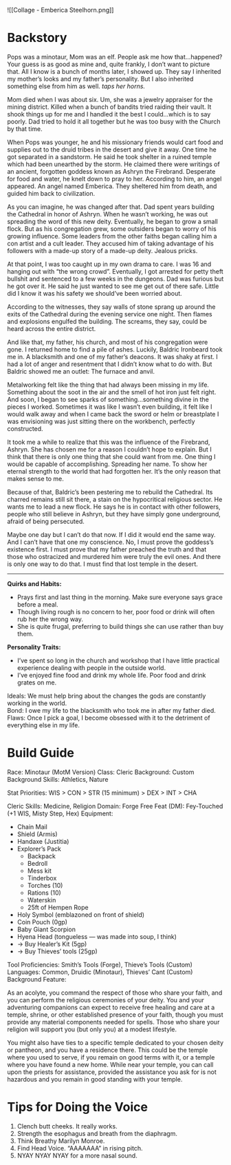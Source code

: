 
![[Collage - Emberica Steelhorn.png]]
# Backstory
Pops was a minotaur, Mom was an elf. People ask me how that…happened? Your guess is as good as mine and, quite frankly, I don’t want to picture that. All I know is a bunch of months later, I showed up. They say I inherited my mother’s looks and my father’s personality. But I also inherited something else from him as well. *taps her horns.*
  
Mom died when I was about six. Um, she was a jewelry appraiser for the mining district. Killed when a bunch of bandits tried raiding their vault. It shook things up for me and I handled it the best I could…which is to say poorly. Dad tried to hold it all together but he was too busy with the Church by that time.

When Pops was younger, he and his missionary friends would cart food and supplies out to the druid tribes in the desert and give it away. One time he got separated in a sandstorm. He said he took shelter in a ruined temple which had been unearthed by the storm. He claimed there were writings of an ancient, forgotten goddess known as Ashryn the Firebrand. Desperate for food and water, he knelt down to pray to her. According to him, an angel appeared. An angel named Emberica. They sheltered him from death, and guided him back to civilization. 

As you can imagine, he was changed after that. Dad spent years building the Cathedral in honor of Ashryn. When he wasn’t working, he was out spreading the word of this new deity. Eventually, he began to grow a small flock. But as his congregation grew, some outsiders began to worry of his growing influence. Some leaders from the other faiths began calling him a con artist and a cult leader. They accused him of taking advantage of his followers with a made-up story of a made-up deity. Jealous pricks.

At that point, I was too caught up in my own drama to care. I was 16 and hanging out with “the wrong crowd”. Eventually, I got arrested for petty theft bullshit and sentenced to a few weeks in the dungeons. Dad was furious but he got over it. He said he just wanted to see me get out of there safe. Little did I know it was his safety we should’ve been worried about.

According to the witnesses, they say walls of stone sprang up around the exits of the Cathedral during the evening service one night. Then flames and explosions engulfed the building. The screams, they say, could be heard across the entire district.

And like that, my father, his church, and most of his congregation were gone. I returned home to find a pile of ashes. Luckily, Baldric Ironbeard took me in. A blacksmith and one of my father’s deacons. It was shaky at first. I had a lot of anger and resentment that I didn’t know what to do with. But Baldric showed me an outlet: The furnace and anvil.

Metalworking felt like the thing that had always been missing in my life. Something about the soot in the air and the smell of hot iron just felt right. And soon, I began to see sparks of something…something divine in the pieces I worked. Sometimes it was like I wasn’t even building, it felt like I would walk away and when I came back the sword or helm or breastplate I was envisioning was just sitting there on the workbench, perfectly constructed.

It took me a while to realize that this was the influence of the Firebrand, Ashryn. She has chosen me for a reason I couldn’t hope to explain. But I think that there is only one thing that she could want from me. One thing I would be capable of accomplishing. Spreading her name. To show her eternal strength to the world that had forgotten her. It’s the only reason that makes sense to me.

Because of that, Baldric’s been pestering me to rebuild the Cathedral. Its charred remains still sit there, a stain on the hypocritical religious sector. He wants me to lead a new flock. He says he is in contact with other followers, people who still believe in Ashryn, but they have simply gone underground, afraid of being persecuted.

Maybe one day but I can’t do that now. If I did it would end the same way. And I can’t have that one my conscience. No, I must prove the goddess’s existence first. I must prove that my father preached the truth and that those who ostracized and murdered him were truly the evil ones. And there is only one way to do that. I must find that lost temple in the desert. 

---
**Quirks and Habits:**
- Prays first and last thing in the morning. Make sure everyone says grace before a meal.
- Though living rough is no concern to her, poor food or drink will often rub her the wrong way.
- She is quite frugal, preferring to build things she can use rather than buy them.

**Personality Traits:**
- I’ve spent so long in the church and workshop that I have little practical experience dealing with people in the outside world.
- I’ve enjoyed fine food and drink my whole life. Poor food and drink grates on me.

Ideals: We must help bring about the changes the gods are constantly working in the world.  
Bond: I owe my life to the blacksmith who took me in after my father died.  
Flaws: Once I pick a goal, I become obsessed with it to the detriment of everything else in my life.

# Build Guide
Race: Minotaur (MotM Version)
Class: Cleric
Background: Custom
Background Skills: Athletics, Nature

Stat Priorities: WIS > CON > STR (15 minimum) > DEX > INT > CHA

Cleric Skills: Medicine, Religion
Domain: Forge
Free Feat (DM): Fey-Touched (+1 WIS, Misty Step, Hex)
Equipment:
- Chain Mail
- Shield (Armis)
- Handaxe (Justitia)
- Explorer’s Pack
	- Backpack
	- Bedroll
	- Mess kit
    - Tinderbox
    - Torches (10)
    - Rations (10)
    - Waterskin
    - 25ft of Hempen Rope
- Holy Symbol (emblazoned on front of shield)
- Coin Pouch (0gp)
- Baby Giant Scorpion
- Hyena Head (tongueless — was made into soup, I think)
- -> Buy Healer’s Kit (5gp)
- -> Buy Thieves’ tools (25gp)

Tool Proficiencies: Smith’s Tools (Forge), Thieve’s Tools (Custom)
Languages: Common, Druidic (Minotaur), Thieves’ Cant (Custom)
Background Feature: 

As an acolyte, you command the respect of those who share your faith, and you can perform the religious ceremonies of your deity. You and your adventuring companions can expect to receive free healing and care at a temple, shrine, or other established presence of your faith, though you must provide any material components needed for spells. Those who share your religion will support you (but only you) at a modest lifestyle.

You might also have ties to a specific temple dedicated to your chosen deity or pantheon, and you have a residence there. This could be the temple where you used to serve, if you remain on good terms with it, or a temple where you have found a new home. While near your temple, you can call upon the priests for assistance, provided the assistance you ask for is not hazardous and you remain in good standing with your temple.
# Tips for Doing the Voice

1. Clench butt cheeks. It really works.
2. Strength the esophagus and breath from the diaphragm.
3. Think Breathy Marilyn Monroe.
4. Find Head Voice. “AAAAAAA” in rising pitch.
5. NYAY NYAY NYAY for a more nasal sound.